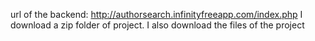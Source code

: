 url of the backend: http://authorsearch.infinityfreeapp.com/index.php
I download a zip folder of project. I also download the files of the project

